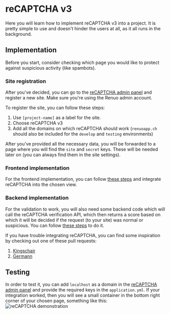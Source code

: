 # reCAPTCHA v3

Here you will learn how to implement reCAPTCHA v3 into a project. It is pretty simple to use and doesn't hinder the users at all, as it all runs in the background.

## Implementation

Before you start, consider checking which page you would like to protect against suspicious activity (like spambots).

### Site registration

After you've decided, you can go to the [reCAPTCHA admin panel](www.google.com/recaptcha/admin) and register a new site. Make sure you're using the Renuo admin account.

To register the site, you can follow these steps:
1. Use `[project-name]` as a label for the site.
1. Choose reCAPTCHA v3
1. Add all the domains on which reCAPTCHA should work (`renuoapp.ch` should also be included for the `develop` and `testing` environments)

After you've provided all the necessary data, you will be forwarded to a page where you will find the `site` and `secret` keys. These will be needed later on (you can always find them in the site settings).

### Frontend implementation

For the frontend implementation, you can follow [these steps](https://developers.google.com/recaptcha/docs/v3) and integrate reCAPTCHA into the chosen view.

### Backend implementation

For the validation to work, you will also need some backend code which will call the reCAPTCHA verification API, which then returns a score based on which it will be decided if the request (to your site) was normal or suspicious. You can follow [these steps](https://developers.google.com/recaptcha/docs/verify) to do it.

If you have trouble integrating reCAPTCHA, you can find some inspiration by checking out one of these pull requests:
1. [Kingschair](https://github.com/renuo/kingschair2/pull/182)
1. [Germann](https://github.com/renuo/germann/pull/314)

## Testing

In order to test it, you can add `localhost` as a domain in the [reCAPTCHA admin panel](www.google.com/recaptcha/admin) and provide the required keys in the `application.yml`. If your integration worked, then you will see a small container in the bottom right corner of your chosen page, something like this:
![reCAPTCHA demonstration](https://user-images.githubusercontent.com/31915276/55479133-ae4f8c80-561d-11e9-9df2-d94cbc5f92d3.png)
